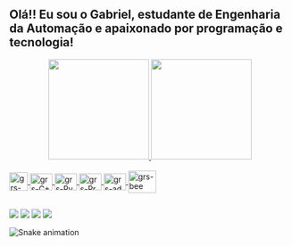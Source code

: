## Olá!! Eu sou o Gabriel, estudante de Engenharia da Automação e apaixonado por programação e tecnologia!
<div align="center">
  <a href="https://github.com/Gabriel-br2">
  <img height="180em" src="https://github-readme-stats.vercel.app/api?username=Gabriel-br2&show_icons=true&theme=dark&include_all_commits=true&count_private=true"/> <img height="180em" src="https://github-readme-stats.vercel.app/api/top-langs/?username=Gabriel-br2&layout=compact&langs_count=7&theme=dark"/>
</div>
  
<div style="display: inline_block"><br>
   <a href="https://pt.wikipedia.org/wiki/C_(linguagem_de_programa%C3%A7%C3%A3o)" target="_blank"><img align="center" alt="grs-C#" height="33" width="33" src="https://cdn.jsdelivr.net/npm/@programming-languages-logos/c@0.0.3/c_256x256.png">
  <a href="https://pt.wikipedia.org/wiki/C%2B%2B" target="_blank"><img align="center" alt="grs-C+" height="30" width="40" src="https://cdn.jsdelivr.net/gh/devicons/devicon/icons/cplusplus/cplusplus-original.svg">
  <a href="https://www.python.org/" target="_blank"><img align="center" alt="grs-Py" height="30" width="40" src="https://cdn.jsdelivr.net/gh/devicons/devicon/icons/python/python-original.svg">
  <a href="https://processing.org/" target="_blank"><img align="center" alt="grs-Pr" height="30" width="40" src="https://cdn.jsdelivr.net/gh/devicons/devicon/icons/processing/processing-original.svg"> 
  <a href="https://www.arduino.cc/" target="_blank"><img align="center" alt="grs-ad" height="30" width="40" src="https://cdn.jsdelivr.net/gh/devicons/devicon/icons/arduino/arduino-original.svg">
  <a href="https://www.beecrowd.com.br/judge/pt/profile/559478" target="_blank"><img align="center" alt="grs-bee" height="40" width="50" src="https://resources.beecrowd.com.br/judge/img/5.0/logo-beecrowd.png?1635097036" target="_blank"></a>
</div>
  
 ##
  
<div>
  <a href="https://instagram.com/gabrielrocha_s" target="_blank"><img src="https://img.shields.io/badge/-Instagram-%23E4405F?style=for-the-badge&logo=instagram&logoColor=white" target="_blank"></a>
  <a href = "mailto:souza.gabriel.0210@gmail.com"><img src="https://img.shields.io/badge/-Gmail-%23333?style=for-the-badge&logo=gmail&logoColor=white" target="_blank"></a>
  <a href="https://www.linkedin.com/in/gabriel-rocha-de-souza-69a3241ba/" target="_blank"><img src="https://img.shields.io/badge/-LinkedIn-%230077B5?style=for-the-badge&logo=linkedin&logoColor=white" target="_blank"></a> 
  <a href="https://www.facebook.com/profile.php?id=100007206135612" target="_blank"><img src="https://img.shields.io/badge/Facebook-1877F2?style=for-the-badge&logo=facebook&logoColor=white" target="_blank"></a>
    
![Snake animation](https://github.com/Gabriel-br2/Gabriel-br2/blob/output/github-contribution-grid-snake.svg)  

</div>
  
